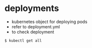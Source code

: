 # deployments

- kubernetes object for deploying pods
- refer to deployment.yml
- to check deployment


~~~bash
$ kubectl get all